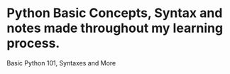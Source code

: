 # Python Basic Concepts, Syntax and notes made throughout my learning process.
Basic Python 101, Syntaxes and More
